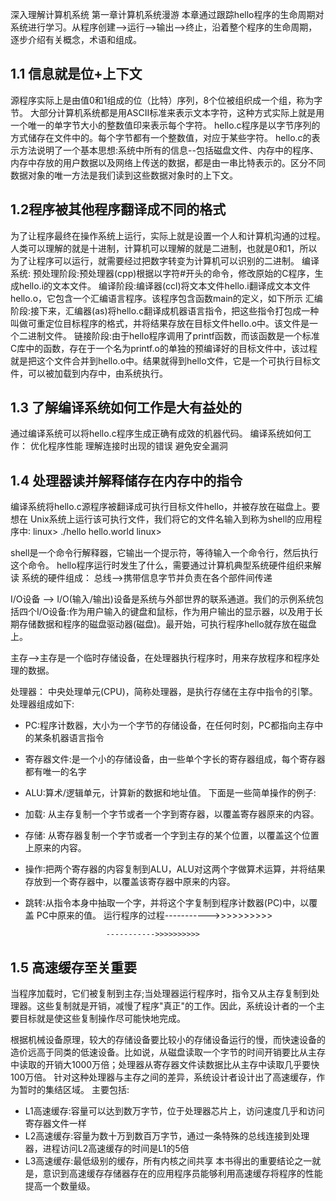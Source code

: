 深入理解计算机系统
第一章计算机系统漫游
本章通过跟踪hello程序的生命周期对系统进行学习。从程序创建-->运行-->输出-->终止，沿着整个程序的生命周期，逐步介绍有关概念，术语和组成。

## 1.1 信息就是位+上下文

源程序实际上是由值0和1组成的位（比特）序列，8个位被组织成一个组，称为字节。
大部分计算机系统都是用ASCII标准来表示文本字符，这种方式实际上就是用一个唯一的单字节大小的整数值印来表示每个字符。
hello.c程序是以字节序列的方式储存在文件中的。每个字节都有一个整数值，对应于某些字符。
hello.c的表示方法说明了一个基本思想:系统中所有的信息--包括磁盘文件、内存中的程序、内存中存放的用户数据以及网络上传送的数据，都是由一串比特表示的。区分不同数据对象的唯一方法是我们读到这些数据对象时的上下文。

## 1.2程序被其他程序翻译成不同的格式

为了让程序最终在操作系统上运行，实际上就是设置一个人和计算机沟通的过程。人类可以理解的就是十进制，计算机可以理解的就是二进制，也就是0和1，所以为了让程序可以运行，就需要经过把数字转变为计算机可以识别的二进制。
编译系统:
预处理阶段:预处理器(cpp)根据以字符#开头的命令，修改原始的C程序，生成hello.i的文本文件。
编译阶段:编译器(ccl)将文本文件hello.i翻译成文本文件hello.o，它包含一个汇编语言程序。该程序包含函数main的定义，如下所示
汇编阶段:接下来，汇编器(as)将hello.c翻译成机器语言指令，把这些指令打包成一种叫做可重定位目标程序的格式，并将结果存放在目标文件hello.o中。该文件是一个二进制文件。
链接阶段:由于hello程序调用了printf函数，而该函数是一个标准C库中的函数，存在于一个名为printf.o的单独的预编译好的目标文件中，该过程就是把这个文件合并到hello.o中。结果就得到hello文件，它是一个可执行目标文件，可以被加载到内存中，由系统执行。

## 1.3 了解编译系统如何工作是大有益处的

通过编译系统可以将hello.c程序生成正确有成效的机器代码。
编译系统如何工作：
优化程序性能
理解连接时出现的错误
避免安全漏洞

## 1.4 处理器读并解释储存在内存中的指令

编译系统将hello.c源程序被翻译成可执行目标文件hello，并被存放在磁盘上。要想在 Unix系统上运行该可执行文件，我们将它的文件名输入到称为shell的应用程序中∶
linux> ./hello
hello.world
linux>

shell是一个命令行解释器，它输出一个提示符，等待输入一个命令行，然后执行这个命令。
hello程序运行时发生了什么，需要通过计算机典型系统硬件组织来解读
系统的硬件组成：
总线-->携带信息字节并负责在各个部件间传递

I/O设备 -->
I/O(输入/输出)设备是系统与外部世界的联系通道。我们的示例系统包括四个I/O设备:作为用户输入的键盘和鼠标，作为用户输出的显示器，以及用于长期存储数据和程序的磁盘驱动器(磁盘)。最开始，可执行程序hello就存放在磁盘上。

主存-->主存是一个临时存储设备，在处理器执行程序时，用来存放程序和程序处理的数据。

处理器：
中央处理单元(CPU)，简称处理器，是执行存储在主存中指令的引擎。处理器组成如下:
- PC:程序计数器，大小为一个字节的存储设备，在任何时刻，PC都指向主存中的某条机器语言指令
- 寄存器文件:是一个小的存储设备，由一些单个字长的寄存器组成，每个寄存器都有唯一的名字
- ALU:算术/逻辑单元，计算新的数据和地址值。
  下面是一些简单操作的例子:

- 加载∶ 从主存复制一个字节或者一个字到寄存器，以覆盖寄存器原来的内容。
- 存储∶ 从寄存器复制一个字节或者一个字到主存的某个位置，以覆盖这个位置上原来的内容。
- 操作∶把两个寄存器的内容复制到ALU，ALU对这两个字做算术运算，并将结果存放到一个寄存器中，以覆盖该寄存器中原来的内容。
- 跳转∶从指令本身中抽取一个字，并将这个字复制到程序计数器(PC)中，以覆盖 PC中原来的值。
  运行程序的过程----------->>>>>>>>>>

                        ----------->>>>>>>>>>

## 1.5 高速缓存至关重要

当程序加载时，它们被复制到主存;当处理器运行程序时，指令又从主存复制到处理器。这些复制就是开销，减慢了程序"真正"的工作。因此，系统设计者的一个主要目标就是使这些复制操作尽可能快地完成。

根据机械设备原理，较大的存储设备要比较小的存储设备运行的慢，而快速设备的造价远高于同类的低速设备。比如说，从磁盘读取一个字节的时间开销要比从主存中读取的开销大1000万倍；处理器从寄存器文件读数据比从主存中读取几乎要快100万倍。
针对这种处理器与主存之间的差异，系统设计者设计出了高速缓存，作为暂时的集结区域。
主要包括:
- L1高速缓存:容量可以达到数万字节，位于处理器芯片上，访问速度几乎和访问寄存器文件一样
- L2高速缓存:容量为数十万到数百万字节，通过一条特殊的总线连接到处理器，进程访问L2高速缓存的时间是L1的5倍
- L3高速缓存:最低级别的缓存，所有内核之间共享
  本书得出的重要结论之一就是，意识到高速缓存存储器存在的应用程序员能够利用高速缓存将程序的性能提高一个数量级。